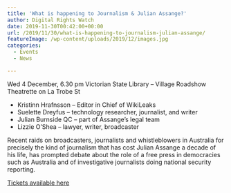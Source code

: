 ```yaml
---
title: 'What is happening to Journalism & Julian Assange?'
author: Digital Rights Watch
date: 2019-11-30T00:42:00+00:00
url: /2019/11/30/what-is-happening-to-journalism-julian-assange/
featureImage: /wp-content/uploads/2019/12/images.jpg
categories:
  - Events
  - News

---
```

Wed 4 December, 6.30 pm
Victorian State Library &#8211; Village Roadshow Theatrette on La Trobe St

  * Kristinn Hrafnsson &#8211; Editor in Chief of WikiLeaks
  * Suelette Dreyfus &#8211; technology researcher, journalist, and writer
  * Julian Burnside QC &#8211; part of Assange&#8217;s legal team
  * Lizzie O&#8217;Shea &#8211; lawyer, writer, broadcaster

Recent raids on broadcasters, journalists and whistleblowers in Australia for precisely the kind of journalism that has cost Julian Assange a decade of his life, has prompted debate about the role of a free press in democracies such as Australia and of investigative journalists doing national security reporting.

[Tickets available here][1]

 [1]: https://pretix.eu/Journalism/julian/
